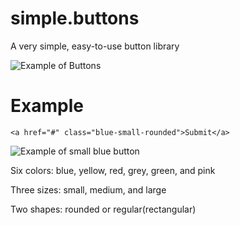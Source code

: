 simple.buttons
==============

A very simple, easy-to-use button library

![Example of Buttons](http://i61.tinypic.com/255kge9.png "Example of simple.buttons")

Example
============
`<a href="#" class="blue-small-rounded">Submit</a>`

![Example of small blue button](http://i58.tinypic.com/30cbx5d.png")

Six colors: blue, yellow, red, grey, green, and pink

Three sizes: small, medium, and large

Two shapes: rounded or regular(rectangular)
